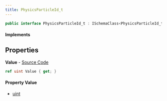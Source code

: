 ```yaml
---
title: PhysicsParticleId_t
---
```


```csharp
public interface PhysicsParticleId_t : ISchemaClass<PhysicsParticleId_t>, ISchemaField, ISchemaClass, INativeHandle
```

#### Implements

## Properties

**Value** - [Source Code](https://github.com/swiftly-solution/swiftlys2/blob/master/managed/src/SwiftlyS2.Generated/Schemas/Interfaces/PhysicsParticleId_t.cs#L16)

```csharp
ref uint Value { get; }
```

#### Property Value

- [uint](https://learn.microsoft.com/dotnet/api/system.uint32)

